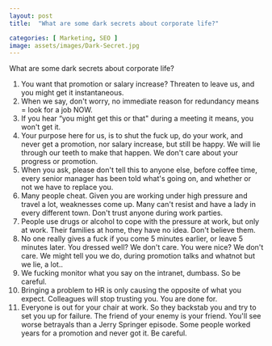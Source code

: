 ```yaml
---
layout: post
title:  "What are some dark secrets about corporate life?"

categories: [ Marketing, SEO ]
image: assets/images/Dark-Secret.jpg
---
```


What are some dark secrets about corporate life?

1. You want that promotion or salary increase? Threaten to leave us, and you might get it instantaneous.
2. When we say, don't worry, no immediate reason for redundancy means = look for a job NOW.
3. If you hear “you might get this or that" during a meeting it means, you won't get it.
4. Your purpose here for us, is to shut the fuck up, do your work, and never get a promotion, nor salary increase, but still be happy. We will lie through our teeth to make that happen. We don't care about your progress or promotion.
5. When you ask, please don't tell this to anyone else, before coffee time, every senior manager has been told what's going on, and whether or not we have to replace you.
6. Many people cheat. Given you are working under high pressure and travel a lot, weaknesses come up. Many can't resist and have a lady in every different town. Don't trust anyone during work parties.
7. People use drugs or alcohol to cope with the pressure at work, but only at work. Their families at home, they have no idea. Don't believe them.
8. No one really gives a fuck if you come 5 minutes earlier, or leave 5 minutes later. You dressed well? We don't care. You were nice? We don't care. We might tell you we do, during promotion talks and whatnot but we lie, a lot..
9. We fucking monitor what you say on the intranet, dumbass. So be careful.
10. Bringing a problem to HR is only causing the opposite of what you expect. Colleagues will stop trusting you. You are done for.
11. Everyone is out for your chair at work. So they backstab you and try to set you up for failure. The friend of your enemy is your friend. You'll see worse betrayals than a Jerry Springer episode. Some people worked years for a promotion and never got it. Be careful.
